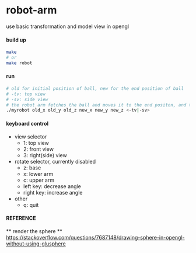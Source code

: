 # robot-arm
use basic transformation and model view in opengl


#### build up
```bash
make
# or
make robot
```
#### run
```bash
# old for initial position of ball, new for the end position of ball
# -tv: top view
# -sv: side view
# the robot arm fetches the ball and moves it to the end positon, and then go back to initial state
./myrobot old_x old_y old_z new_x new_y new_z <-tv|-sv>
```
#### keyboard control
- view selector
    - 1: top view
    - 2: front view
    - 3: right(side) view
- rotate selector, currently disabled
    - z: base
    - x: lower arm
    - c: upper arm
    - left key: decrease angle
    - right key: increase angle
- other
    - q: quit

#### REFERENCE
** render the sphere **
https://stackoverflow.com/questions/7687148/drawing-sphere-in-opengl-without-using-glusphere
